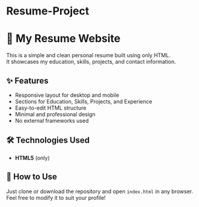 # Resume-Project
# 💼 My Resume Website

This is a simple and clean personal resume built using only HTML.  
It showcases my education, skills, projects, and contact information.

## ✨ Features

- Responsive layout for desktop and mobile
- Sections for Education, Skills, Projects, and Experience
- Easy-to-edit HTML structure
- Minimal and professional design
- No external frameworks used

## 🛠 Technologies Used

- **HTML5** (only)

## 🚀 How to Use

Just clone or download the repository and open `index.html` in any browser.
Feel free to modify it to suit your profile!


